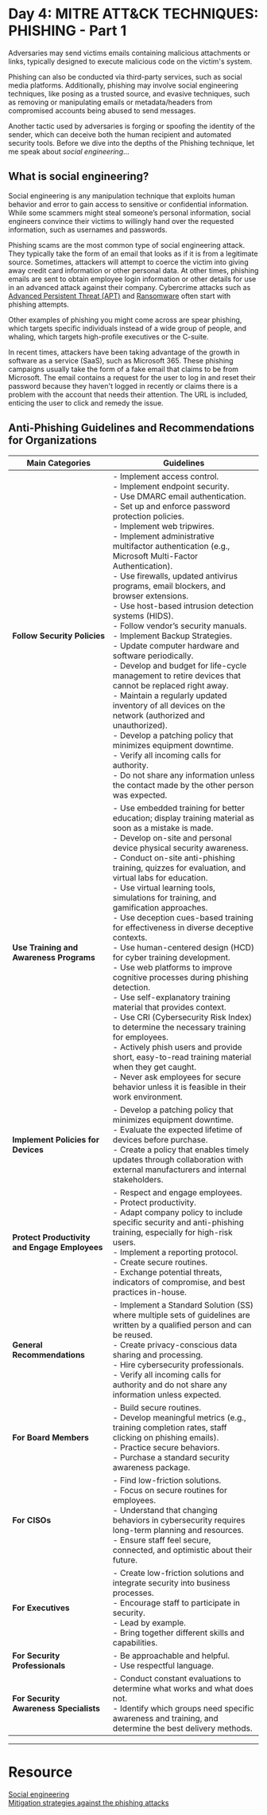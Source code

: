 # Day 4: MITRE ATT&CK TECHNIQUES: **PHISHING** - Part 1
Adversaries may send victims emails containing malicious attachments or links, typically designed to execute malicious code on the victim's system. 

Phishing can also be conducted via third-party services, such as social media platforms. Additionally, phishing may involve social engineering techniques, like posing as a trusted source, and evasive techniques, such as removing or manipulating emails or metadata/headers from compromised accounts being abused to send messages. 

Another tactic used by adversaries is forging or spoofing the identity of the sender, which can deceive both the human recipient and automated security tools. Before we dive into the depths of the Phishing technique, let me speak about *social engineering*...

## What is social engineering?
Social engineering is any manipulation technique that exploits human behavior and error to gain access to sensitive or confidential information. While some scammers might steal someone’s personal information, social engineers convince their victims to willingly hand over the requested information, such as usernames and passwords.

Phishing scams are the most common type of social engineering attack. They typically take the form of an email that looks as if it is from a legitimate source. Sometimes, attackers will attempt to coerce the victim into giving away credit card information or other personal data. At other times, phishing emails are sent to obtain employee login information or other details for use in an advanced attack against their company. Cybercrime attacks such as [Advanced Persistent Threat (APT)](https://www.cisco.com/c/en/us/products/security/advanced-persistent-threat.html) and [Ransomware](https://www.cisco.com/site/us/en/learn/topics/security/what-is-ransomware.html#tabs-35d568e0ff-item-194f491212-tab) often start with phishing attempts.

Other examples of phishing you might come across are spear phishing, which targets specific individuals instead of a wide group of people, and whaling, which targets high-profile executives or the C-suite.

In recent times, attackers have been taking advantage of the growth in software as a service (SaaS), such as Microsoft 365. These phishing campaigns usually take the form of a fake email that claims to be from Microsoft. The email contains a request for the user to log in and reset their password because they haven't logged in recently or claims there is a problem with the account that needs their attention. The URL is included, enticing the user to click and remedy the issue.



## Anti-Phishing Guidelines and Recommendations for Organizations

| **Main Categories**                  | **Guidelines**                                                                                                                                                                                                                                                                                                                                                                                                                                                   |
|--------------------------------------|------------------------------------------------------------------------------------------------------------------------------------------------------------------------------------------------------------------------------------------------------------------------------------------------------------------------------------------------------------------------------------------------------------------------------------------------------------------|
| **Follow Security Policies**         | - Implement access control.<br>- Implement endpoint security.<br>- Use DMARC email authentication.<br>- Set up and enforce password protection policies.<br>- Implement web tripwires.<br>- Implement administrative multifactor authentication (e.g., Microsoft Multi-Factor Authentication).<br>- Use firewalls, updated antivirus programs, email blockers, and browser extensions.<br>- Use host-based intrusion detection systems (HIDS).<br>- Follow vendor’s security manuals.<br>- Implement Backup Strategies.<br>- Update computer hardware and software periodically.<br>- Develop and budget for life-cycle management to retire devices that cannot be replaced right away.<br>- Maintain a regularly updated inventory of all devices on the network (authorized and unauthorized).<br>- Develop a patching policy that minimizes equipment downtime.<br>- Verify all incoming calls for authority.<br>- Do not share any information unless the contact made by the other person was expected. |
| **Use Training and Awareness Programs** | - Use embedded training for better education; display training material as soon as a mistake is made.<br>- Develop on-site and personal device physical security awareness.<br>- Conduct on-site anti-phishing training, quizzes for evaluation, and virtual labs for education.<br>- Use virtual learning tools, simulations for training, and gamification approaches.<br>- Use deception cues-based training for effectiveness in diverse deceptive contexts.<br>- Use human-centered design (HCD) for cyber training development.<br>- Use web platforms to improve cognitive processes during phishing detection.<br>- Use self-explanatory training material that provides context.<br>- Use CRI (Cybersecurity Risk Index) to determine the necessary training for employees.<br>- Actively phish users and provide short, easy-to-read training material when they get caught.<br>- Never ask employees for secure behavior unless it is feasible in their work environment. |
| **Implement Policies for Devices**   | - Develop a patching policy that minimizes equipment downtime.<br>- Evaluate the expected lifetime of devices before purchase.<br>- Create a policy that enables timely updates through collaboration with external manufacturers and internal stakeholders.                                                                                                                                                                                                                                                     |
| **Protect Productivity and Engage Employees** | - Respect and engage employees.<br>- Protect productivity.<br>- Adapt company policy to include specific security and anti-phishing training, especially for high-risk users.<br>- Implement a reporting protocol.<br>- Create secure routines.<br>- Exchange potential threats, indicators of compromise, and best practices in-house.                                                                                                                                                                                                 |
| **General Recommendations**          | - Implement a Standard Solution (SS) where multiple sets of guidelines are written by a qualified person and can be reused.<br>- Create privacy-conscious data sharing and processing.<br>- Hire cybersecurity professionals.<br>- Verify all incoming calls for authority and do not share any information unless expected.                                                                                                                                                                                                                |
| **For Board Members**                | - Build secure routines.<br>- Develop meaningful metrics (e.g., training completion rates, staff clicking on phishing emails).<br>- Practice secure behaviors.<br>- Purchase a standard security awareness package.                                                                                                                                                                                                                                                                                         |
| **For CISOs**                        | - Find low-friction solutions.<br>- Focus on secure routines for employees.<br>- Understand that changing behaviors in cybersecurity requires long-term planning and resources.<br>- Ensure staff feel secure, connected, and optimistic about their future.                                                                                                                                                                                                                                             |
| **For Executives**                   | - Create low-friction solutions and integrate security into business processes.<br>- Encourage staff to participate in security.<br>- Lead by example.<br>- Bring together different skills and capabilities.                                                                                                                                                                                                                                                                                              |
| **For Security Professionals**       | - Be approachable and helpful.<br>- Use respectful language.                                                                                                                                                                                                                                                                                                                                                                                                                                           |
| **For Security Awareness Specialists**| - Conduct constant evaluations to determine what works and what does not.<br>- Identify which groups need specific awareness and training, and determine the best delivery methods.                                                                                                                                                                                                                                                                                                                       |
---

# Resource
[Social engineering](https://www.microsoft.com/en-us/microsoft-365-life-hacks/privacy-and-safety/what-is-social-engineering?msockid=19dba958fccb6dd6182dbd54fd836cb6) <br>
[Mitigation strategies against the phishing attacks](https://www.sciencedirect.com/science/article/pii/S0167404823002973) <br>


